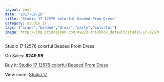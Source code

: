 ```yaml
---
layout: post
date: '2017-02-28'
title: "Studio 17 12576 colorful Beaded Prom Dress"
category: Studio 17
tags: ["brand","beaded","dress","party","colorful"]
image: http://img.princessan.com/49223-thickbox_default/studio-17-12576-colorful-beaded-prom-dress.jpg
---
```

Studio 17 12576 colorful Beaded Prom Dress

On Sales: **$249.99**
<a href="https://www.princessan.com/en/studio-17/22243-studio-17-12576-colorful-beaded-prom-dress.html"><amp-img layout="responsive" width="600" height="600" src="//img.princessan.com/49223-thickbox_default/studio-17-12576-colorful-beaded-prom-dress.jpg" alt="Studio 17 12576 colorful Beaded Prom Dress 0" /></a>
<a href="https://www.princessan.com/en/studio-17/22243-studio-17-12576-colorful-beaded-prom-dress.html"><amp-img layout="responsive" width="600" height="600" src="//img.princessan.com/49224-thickbox_default/studio-17-12576-colorful-beaded-prom-dress.jpg" alt="Studio 17 12576 colorful Beaded Prom Dress 1" /></a>

Buy it: [Studio 17 12576 colorful Beaded Prom Dress](https://www.princessan.com/en/studio-17/22243-studio-17-12576-colorful-beaded-prom-dress.html "Studio 17 12576 colorful Beaded Prom Dress")

View more: [Studio 17](https://www.princessan.com/en/62-studio-17 "Studio 17")